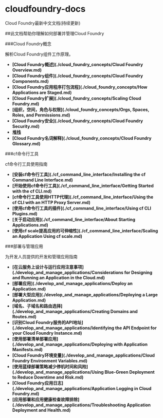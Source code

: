 # cloudfoundry-docs
Cloud Foundry最新中文文档(持续更新)

##此文档帮助你理解如何部署并管理Cloud Foundry

###Cloud Foundry概念

解析Cloud Foundry组件工作原理。

* **[Cloud Foundry概述](./cloud_foundry_concepts/Cloud Foundry Overview.md)**
* **[Cloud Foundry组件](./cloud_foundry_concepts/Cloud Foundry Components.md)**
* **[Cloud Foundry应用程序打包流程](./cloud_foundry_concepts/How Applications are Staged.md)**
* **[Cloud Foundry扩展](./cloud_foundry_concepts/Scaling Cloud Foundry.md)**
* **[组织，空间，角色与权限](./cloud_foundry_concepts/Orgs, Spaces, Roles, and Permissions.md)**
* **[Cloud Foundry安全](./cloud_foundry_concepts/Cloud Foundry Security.md)**
* **[堆栈](./cloud_foundry_concepts/Stacks.md)**
* **[Cloud Foundry名词解释](./cloud_foundry_concepts/Cloud Foundry Glossary.md)**

###cf命令行工具

cf命令行工具使用指南

* **[安装cf命令行工具](./cf_command_line_interface/Installing the cf Command Line Interface.md)**
* **[开始使用cf命令行工具](./cf_command_line_interface/Getting Started with the cf CLI.md)**
* **[cf命令行工具使用HTTP代理](./cf_command_line_interface/Using the cf CLI with an HTTP Proxy Server.md)**
* **[使用cf命令行工具的插件](./cf_command_line_interface/Using cf CLI Plugins.md)**
* **[关于启动应用](./cf_command_line_interface/About Starting Applications.md)**
* **[使用cf scale提高应用的可伸缩性](./cf_command_line_interface/Scaling an Application Using cf scale.md)**

###部署与管理应用

为开发人员提供的开发和管理应用指南

* **[在云服务上设计与运行应用注意事项](./develop_and_manage_applications/Considerations for Designing and Running an Application in the Cloud.md)**
* **[部署应用](./develop_and_manage_applications/Deploy an Application.md)**
* **[部署大型应用](./develop_and_manage_applications/Deploying a Large Application.md)**
* **[域名、子域名和路由选择](./develop_and_manage_applications/Creating Domains and Routes.md)**
* **[识别Cloud Foundry服务的API地址](./develop_and_manage_applications/Identifying the API Endpoint for your Cloud Foundry Instance.md)**
* **[使用部署清单部署应用](./develop_and_manage_applications/Deploying with Application Manifests.md)**
* **[Cloud Foundry环境变量](./develop_and_manage_applications/Cloud Foundry Environment Variables.md)**
* **[使用蓝绿部署策略减少停机时间和风险](./develop_and_manage_applications/Using Blue-Green Deployment to Reduce Downtime and Risk.md)**
* **[Cloud Foundry应用日志](./develop_and_manage_applications/Application Logging in Cloud Foundry.md)**
* **[应用部署和应用健康检查故障排除](./develop_and_manage_applications/Troubleshooting Application Deployment and Health.md)**

